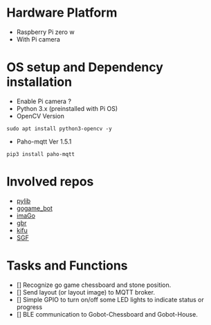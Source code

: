# Hardware Platform
- Raspberry Pi zero w
- With Pi camera

# OS setup and Dependency installation 
- Enable Pi camera ?
- Python 3.x (preinstalled with Pi OS)
- OpenCV Version 
```
sudo apt install python3-opencv -y
```
- Paho-mqtt Ver 1.5.1
```
pip3 install paho-mqtt
```

# Involved repos
- [pylib](https://github.com/voicevon/pylib)
- [gogame_bot](https://github.com/voicevon/gogame_bot)
- [imaGo](https://github.com/tomasmcz/imago)
- [gbr](https://github.com/skolchin/gbr)
- [kifu](https://www.remi-coulom.fr/kifu-snap/)
- [SGF](https://www.red-bean.com/sgf/user_guide/index.html)

# Tasks and Functions
- [] Recognize go game chessboard and stone position.
- [] Send layout (or layout image) to MQTT broker.
- [] Simple GPIO to turn on/off some LED lights to indicate status or progress
- [] BLE communication to Gobot-Chessboard and Gobot-House.
